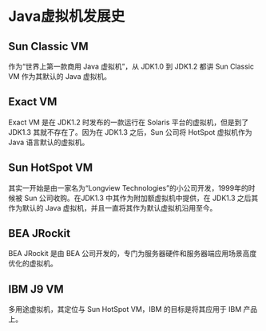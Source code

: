# Java虚拟机发展史

## Sun Classic VM

作为“世界上第一款商用 Java 虚拟机”，从 JDK1.0 到 JDK1.2 都讲 Sun Classic VM 作为其默认的 Java 虚拟机。

## Exact VM

Exact VM 是在 JDK1.2 时发布的一款运行在 Solaris 平台的虚拟机，但是到了 JDK1.3 其就不存在了。因为在 JDK1.3 之后，Sun 公司将 HotSpot 虚拟机作为 Java 语言默认的虚拟机。

## Sun HotSpot VM

其实一开始是由一家名为“Longview Technologies”的小公司开发，1999年的时候被 Sun 公司收购。在JDK1.3 中其作为附加额虚拟机中提供，在 JDK1.3 之后其作为默认的 Java 虚拟机，并且一直将其作为默认虚拟机沿用至今。

## BEA JRockit

BEA JRockit 是由 BEA 公司开发的，专门为服务器硬件和服务器端应用场景高度优化的虚拟机。

## IBM J9 VM

多用途虚拟机，其定位与 Sun HotSpot VM，IBM 的目标是将其应用于 IBM 产品上。